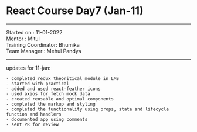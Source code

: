 # React Course Day7 (Jan-11)

<hr>
Started on : 11-01-2022<br>
Mentor : Mitul <br>
Training Coordinator: Bhumika<br>
Team Manager : Mehul Pandya
<hr>

updates for 11-jan: <br>

    - completed redux theoritical module in LMS
    - started with practical
    - added and used react-feather icons
    - used axios for fetch mock data
    - created reusable and optimal components
    - completed the markup and styling
    - completed the functionality using props, state and lifecycle function and handlers
    - documented app using comments
    - sent PR for review